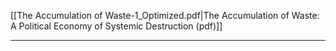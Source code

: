 
[[The Accumulation of Waste-1_Optimized.pdf|The Accumulation of Waste: A Political Economy of Systemic Destruction (pdf)]]

---
